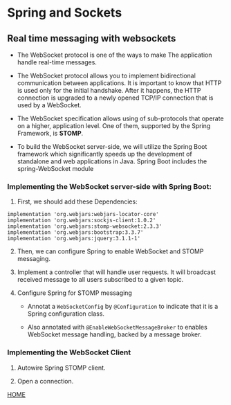 # **Spring and Sockets**

## **Real time messaging with websockets**

* The WebSocket protocol is one of the ways to make The application handle real-time messages.

* The WebSocket protocol allows you to implement bidirectional communication between applications. It is important to know that HTTP is used only for the initial handshake. After it happens, the HTTP connection is upgraded to a newly opened TCP/IP connection that is used by a WebSocket.

* The WebSocket specification allows using of sub-protocols that operate on a higher, application level. One of them, supported by the Spring Framework, is **STOMP**.

* To build the WebSocket server-side, we will utilize the Spring Boot framework which significantly speeds up the development of standalone and web applications in Java. Spring Boot includes the spring-WebSocket module

### **Implementing the WebSocket server-side with Spring Boot:**

1. First, we should add these Dependencies:

```
implementation 'org.webjars:webjars-locator-core'
implementation 'org.webjars:sockjs-client:1.0.2'
implementation 'org.webjars:stomp-websocket:2.3.3'
implementation 'org.webjars:bootstrap:3.3.7'
implementation 'org.webjars:jquery:3.1.1-1'
```
2. Then, we can configure Spring to enable WebSocket and STOMP messaging.

3. Implement a controller that will handle user requests. It will broadcast received message to all users subscribed to a given topic.

4. Configure Spring for STOMP messaging
   
    * Annotat a `WebSocketConfig` by `@Configuration` to indicate that it is a Spring configuration class.

    * Also annotated with `@EnableWebSocketMessageBroker` to enables WebSocket message handling, backed by a message broker. 

### **Implementing the WebSocket Client**

1. Autowire Spring STOMP client.

2. Open a connection.


[HOME](https://malkhaleel88.github.io/reading-notes)